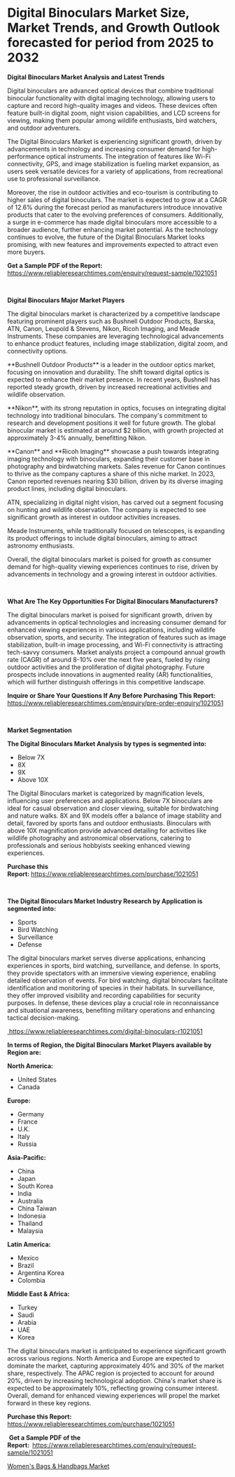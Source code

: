 <p><h1>Digital Binoculars Market Size, Market Trends, and Growth Outlook forecasted for period from 2025 to 2032</h1></p><p><strong>Digital Binoculars Market Analysis and Latest Trends</strong></p>
<p><p>Digital binoculars are advanced optical devices that combine traditional binocular functionality with digital imaging technology, allowing users to capture and record high-quality images and videos. These devices often feature built-in digital zoom, night vision capabilities, and LCD screens for viewing, making them popular among wildlife enthusiasts, bird watchers, and outdoor adventurers.</p><p>The Digital Binoculars Market is experiencing significant growth, driven by advancements in technology and increasing consumer demand for high-performance optical instruments. The integration of features like Wi-Fi connectivity, GPS, and image stabilization is fueling market expansion, as users seek versatile devices for a variety of applications, from recreational use to professional surveillance.</p><p>Moreover, the rise in outdoor activities and eco-tourism is contributing to higher sales of digital binoculars. The market is expected to grow at a CAGR of 12.6% during the forecast period as manufacturers introduce innovative products that cater to the evolving preferences of consumers. Additionally, a surge in e-commerce has made digital binoculars more accessible to a broader audience, further enhancing market potential. As the technology continues to evolve, the future of the Digital Binoculars Market looks promising, with new features and improvements expected to attract even more buyers.</p></p>
<p><strong>Get a Sample PDF of the Report:&nbsp;</strong> <a href="https://www.reliableresearchtimes.com/enquiry/request-sample/1021051?utm_campaign=2006&utm_medium=2&utm_source=Github&utm_content=ia&utm_term=05042025&utm_id=digital-binoculars">https://www.reliableresearchtimes.com/enquiry/request-sample/1021051</a></p>
<p>&nbsp;</p>
<p><strong>Digital Binoculars Major Market Players</strong></p>
<p><p>The digital binoculars market is characterized by a competitive landscape featuring prominent players such as Bushnell Outdoor Products, Barska, ATN, Canon, Leupold & Stevens, Nikon, Ricoh Imaging, and Meade Instruments. These companies are leveraging technological advancements to enhance product features, including image stabilization, digital zoom, and connectivity options.</p><p>**Bushnell Outdoor Products** is a leader in the outdoor optics market, focusing on innovation and durability. The shift toward digital optics is expected to enhance their market presence. In recent years, Bushnell has reported steady growth, driven by increased recreational activities and wildlife observation.</p><p>**Nikon**, with its strong reputation in optics, focuses on integrating digital technology into traditional binoculars. The company's commitment to research and development positions it well for future growth. The global binocular market is estimated at around $2 billion, with growth projected at approximately 3-4% annually, benefitting Nikon.</p><p>**Canon** and **Ricoh Imaging** showcase a push towards integrating imaging technology with binoculars, expanding their customer base in photography and birdwatching markets. Sales revenue for Canon continues to thrive as the company captures a share of this niche market. In 2023, Canon reported revenues nearing $30 billion, driven by its diverse imaging product lines, including digital binoculars.</p><p>ATN, specializing in digital night vision, has carved out a segment focusing on hunting and wildlife observation. The company is expected to see significant growth as interest in outdoor activities increases. </p><p>Meade Instruments, while traditionally focused on telescopes, is expanding its product offerings to include digital binoculars, aiming to attract astronomy enthusiasts.</p><p>Overall, the digital binoculars market is poised for growth as consumer demand for high-quality viewing experiences continues to rise, driven by advancements in technology and a growing interest in outdoor activities.</p></p>
<p>&nbsp;</p>
<p><strong>What Are The Key Opportunities For Digital Binoculars Manufacturers?</strong></p>
<p><p>The digital binoculars market is poised for significant growth, driven by advancements in optical technologies and increasing consumer demand for enhanced viewing experiences in various applications, including wildlife observation, sports, and security. The integration of features such as image stabilization, built-in image processing, and Wi-Fi connectivity is attracting tech-savvy consumers. Market analysts project a compound annual growth rate (CAGR) of around 8-10% over the next five years, fueled by rising outdoor activities and the proliferation of digital photography. Future prospects include innovations in augmented reality (AR) functionalities, which will further distinguish offerings in this competitive landscape.</p></p>
<p><strong>Inquire or Share Your Questions If Any Before Purchasing This Report:</strong> <a href="https://www.reliableresearchtimes.com/enquiry/pre-order-enquiry/1021051?utm_campaign=2006&utm_medium=2&utm_source=Github&utm_content=ia&utm_term=05042025&utm_id=digital-binoculars">https://www.reliableresearchtimes.com/enquiry/pre-order-enquiry/1021051</a></p>
<p>&nbsp;</p>
<p><strong>Market Segmentation</strong></p>
<p><strong>The Digital Binoculars Market Analysis by types is segmented into:</strong></p>
<p><ul><li>Below 7X</li><li>8X</li><li>9X</li><li>Above 10X</li></ul></p>
<p><p>The Digital Binoculars market is categorized by magnification levels, influencing user preferences and applications. Below 7X binoculars are ideal for casual observation and closer viewing, suitable for birdwatching and nature walks. 8X and 9X models offer a balance of image stability and detail, favored by sports fans and outdoor enthusiasts. Binoculars with above 10X magnification provide advanced detailing for activities like wildlife photography and astronomical observations, catering to professionals and serious hobbyists seeking enhanced viewing experiences.</p></p>
<p><strong>Purchase this Report:&nbsp;</strong><a href="https://www.reliableresearchtimes.com/purchase/1021051?utm_campaign=2006&utm_medium=2&utm_source=Github&utm_content=ia&utm_term=05042025&utm_id=digital-binoculars">https://www.reliableresearchtimes.com/purchase/1021051</a></p>
<p>&nbsp;</p>
<p><strong>The Digital Binoculars Market Industry Research by Application is segmented into:</strong></p>
<p><ul><li>Sports</li><li>Bird Watching</li><li>Surveillance</li><li>Defense</li></ul></p>
<p><p>The digital binoculars market serves diverse applications, enhancing experiences in sports, bird watching, surveillance, and defense. In sports, they provide spectators with an immersive viewing experience, enabling detailed observation of events. For bird watching, digital binoculars facilitate identification and monitoring of species in their habitats. In surveillance, they offer improved visibility and recording capabilities for security purposes. In defense, these devices play a crucial role in reconnaissance and situational awareness, benefiting military operations and enhancing tactical decision-making.</p></p>
<p><a href="https://www.reliableresearchtimes.com/digital-binoculars-r1021051?utm_campaign=2006&utm_medium=2&utm_source=Github&utm_content=ia&utm_term=05042025&utm_id=digital-binoculars">&nbsp;https://www.reliableresearchtimes.com/digital-binoculars-r1021051</a></p>
<p><strong>In terms of Region, the Digital Binoculars Market Players available by Region are:</strong></p>
<p>
    <p> <strong> North America: </strong>
        <ul>
            <li>United States</li>
            <li>Canada</li>
        </ul>
        </p> 
    <p> <strong> Europe: </strong>
        <ul>
            <li>Germany</li>
            <li>France</li>
            <li>U.K.</li>
            <li>Italy</li>
            <li>Russia</li>
        </ul>
        </p> 
    <p> <strong> Asia-Pacific: </strong>
        <ul>
            <li>China</li>
            <li>Japan</li>
            <li>South Korea</li>
            <li>India</li>
            <li>Australia</li>
            <li>China Taiwan</li>
            <li>Indonesia</li>
            <li>Thailand</li>
            <li>Malaysia</li>
        </ul>
        </p> 
    <p> <strong> Latin America: </strong>
        <ul>
            <li>Mexico</li>
            <li>Brazil</li>
            <li>Argentina Korea</li>
            <li>Colombia</li>
        </ul>
        </p> 
    <p> <strong> Middle East & Africa: </strong>
        <ul>
            <li>Turkey</li>
            <li>Saudi</li>
            <li>Arabia</li>
            <li>UAE</li>
            <li>Korea</li>
        </ul>
    </p>
    </p>
<p><p>The digital binoculars market is anticipated to experience significant growth across various regions. North America and Europe are expected to dominate the market, capturing approximately 40% and 30% of the market share, respectively. The APAC region is projected to account for around 20%, driven by increasing technological adoption. China's market share is expected to be approximately 10%, reflecting growing consumer interest. Overall, demand for enhanced viewing experiences will propel the market forward in these key regions.</p></p>
<p><strong>Purchase this Report: </strong><a href="https://www.reliableresearchtimes.com/purchase/1021051?utm_campaign=2006&utm_medium=2&utm_source=Github&utm_content=ia&utm_term=05042025&utm_id=digital-binoculars">https://www.reliableresearchtimes.com/purchase/1021051</a></p>
<p>&nbsp;<strong>Get a Sample PDF of the Report:&nbsp;&nbsp;</strong><a href="https://www.reliableresearchtimes.com/enquiry/request-sample/1021051?utm_campaign=2006&utm_medium=2&utm_source=Github&utm_content=ia&utm_term=05042025&utm_id=digital-binoculars">https://www.reliableresearchtimes.com/enquiry/request-sample/1021051</a></p>
<p><strong></strong></p>
<p><p><a href="https://github.com/bmorecock/Market-Research-Report-List-6/blob/main/womens-bags-handbags-market.md?utm_campaign=2006&utm_medium=2&utm_source=Github&utm_content=ia&utm_term=05042025&utm_id=digital-binoculars">Women's Bags & Handbags Market</a></p></p>